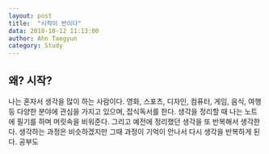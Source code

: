 ```yaml
---
layout: post
title:  "시작이 반이다"
data: 2018-10-12 11:13:00
author: Ahn Taegyun
category: Study
---
```


## 왜? 시작?

나는 혼자서 생각을 많이 하는 사람이다. 영화, 스포츠, 디자인, 컴퓨터, 게임, 음식, 여행 등 다양한 분야에 관심을 가지고 있으며, 잡식독서를 한다.
생각을 정리할 때 나는 노트에 필기를 하며 머릿속을 비워준다. 그리고 예전에 정리했던 생각을 또 반복해서 생각한다. 생각하는 과정은 비슷하겠지만 그때 과정이 기억이 안나서 다시 생각을 반복하게 된다.
공부도
